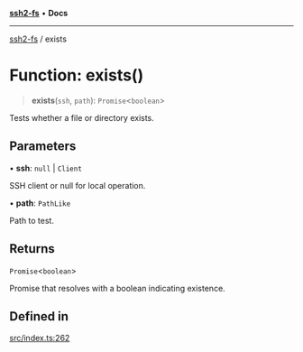 [**ssh2-fs**](../README.md) • **Docs**

---

[ssh2-fs](../README.md) / exists

# Function: exists()

> **exists**(`ssh`, `path`): `Promise`\<`boolean`\>

Tests whether a file or directory exists.

## Parameters

• **ssh**: `null` \| `Client`

SSH client or null for local operation.

• **path**: `PathLike`

Path to test.

## Returns

`Promise`\<`boolean`\>

Promise that resolves with a boolean indicating existence.

## Defined in

[src/index.ts:262](https://github.com/adaltas/node-ssh2-fs/blob/d3bd0a05ed430bf829c995be339898786e60a46c/src/index.ts#L262)
